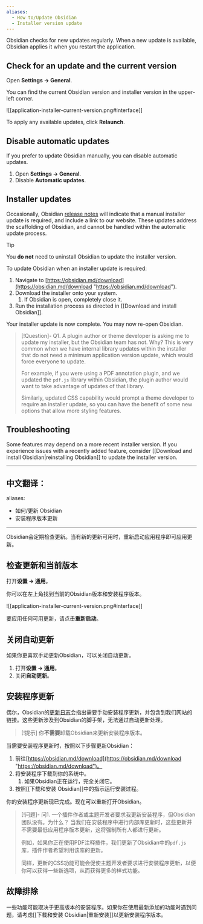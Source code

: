 ```yaml
---
aliases:
  - How to/Update Obsidian
  - Installer version update
---
```


Obsidian checks for new updates regularly. When a new update is available, Obsidian applies it when you restart the application.

## Check for an update and the current version

Open **Settings → General**.

You can find the current Obsidian version and installer version in the upper-left corner.

![[application-installer-current-version.png#interface]]

To apply any available updates, click **Relaunch**.

## Disable automatic updates

If you prefer to update Obsidian manually, you can disable automatic updates.

1. Open **Settings → General**.
2. Disable **Automatic updates**.

## Installer updates

Occasionally, Obsidian [release notes](https://obsidian.md/changelog/) will indicate that a manual installer update is required, and include a link to our website. These updates address the scaffolding of Obsidian, and cannot be handled within the automatic update process. 

> [!tip] 
> You **do not** need to uninstall Obsidian to update the installer version.

To update Obsidian when an installer update is required:

1. Navigate to [https://obsidian.md/download](https://obsidian.md/download "https://obsidian.md/download").
2. Download the installer onto your system.
	1. If Obsidian is open, completely close it.
3. Run the installation process as directed in [[Download and install Obsidian]].

Your installer update is now complete. You may now re-open Obsidian.

> [!Question]- Q1. A plugin author or theme developer is asking me to update my installer, but the Obsidian team has not. Why?
> This is very common when we have internal library updates within the installer that do not need a minimum application version update, which would force everyone to update. 
> 
> For example, if you were using a PDF annotation plugin, and we updated the `pdf.js` library within Obsidian, the plugin author would want to take advantage of updates of that library. 
>
> Similarly, updated CSS capability would prompt a theme developer to require an installer update, so you can have the benefit of some new options that allow more styling features. 

## Troubleshooting

Some features may depend on a more recent installer version. If you experience issues with a recently added feature, consider [[Download and install Obsidian|reinstalling Obsidian]] to update the installer version.


---

中文翻译：
---
aliases:
  - 如何/更新 Obsidian
  - 安装程序版本更新
---

Obsidian会定期检查更新。当有新的更新可用时，重新启动应用程序即可应用更新。

## 检查更新和当前版本

打开**设置 → 通用**。

你可以在左上角找到当前的Obsidian版本和安装程序版本。

![[application-installer-current-version.png#interface]]

要应用任何可用更新，请点击**重新启动**。

## 关闭自动更新

如果你更喜欢手动更新Obsidian，可以关闭自动更新。

1. 打开**设置 → 通用**。
2. 关闭**自动更新**。

## 安装程序更新

偶尔，Obsidian的[更新日志](https://obsidian.md/changelog/)会指出需要手动安装程序更新，并包含到我们网站的链接。这些更新涉及到Obsidian的脚手架，无法通过自动更新处理。

> [!提示] 
> 你**不需要**卸载Obsidian来更新安装程序版本。

当需要安装程序更新时，按照以下步骤更新Obsidian：

1. 前往[https://obsidian.md/download](https://obsidian.md/download "https://obsidian.md/download")。
2. 将安装程序下载到你的系统中。
	1. 如果Obsidian正在运行，完全关闭它。
3. 按照[[下载和安装 Obsidian]]中的指示运行安装过程。

你的安装程序更新现已完成。现在可以重新打开Obsidian。

> [!问题]- 问1. 一个插件作者或主题开发者要求我更新安装程序，但Obsidian团队没有。为什么？
> 当我们在安装程序中进行内部库更新时，这些更新并不需要最低应用程序版本更新，这将强制所有人都进行更新。
> 
> 例如，如果你正在使用PDF注释插件，我们更新了Obsidian中的`pdf.js`库，插件作者希望利用该库的更新。
>
> 同样，更新的CSS功能可能会促使主题开发者要求进行安装程序更新，以便你可以获得一些新选项，从而获得更多的样式功能。

## 故障排除

一些功能可能取决于更高版本的安装程序。如果你在使用最新添加的功能时遇到问题，请考虑[[下载和安装 Obsidian|重新安装]]以更新安装程序版本。